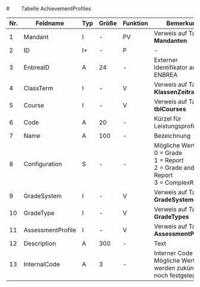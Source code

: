 #        Tabelle AchievementProfiles

Nr.|Feldname|Typ|Größe|Funktion|Bemerkung
--|--|--|--|--|--
1|Mandant|I|-|PV|Verweis auf Tabelle **Mandanten**
2|ID|I+|-|P|-
3|EnbreaID|A|24|-|Externer Identifikator aus ENBREA
4|ClassTerm|I|-|V|Verweis auf Tabelle **KlassenZeitraeume**
5|Course|I|-|V|Verweis auf Tabelle **tblCourses**
6|Code|A|20|-|Kürzel für Leistungsprofile
7|Name|A|100|-|Bezeichnung
8|Configuration|S|-|-|Mögliche Werte:<br/>0 = Grade<br/>1 = Report<br/>2 = Grade and Report<br/>3 = ComplexReport
9|GradeSystem|I|-|V|Verweis auf Tabelle **GradeSystems**
10|GradeType|I|-|V|Verweis auf Tabelle **GradeTypes**
11|AssessmentProfile|I|-|V|Verweis auf Tabelle **AssessmentProfiles**
12|Description|A|300|-|Text
13|InternalCode|A|3|-|Interner Code <br/>Mögliche Werte:<br/>werden zukünftig noch festgelegt
